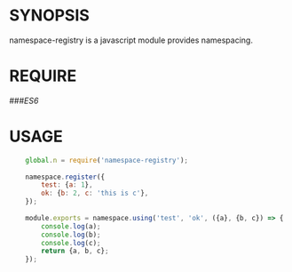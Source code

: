 
# SYNOPSIS

namespace-registry is a javascript module provides namespacing.

# REQUIRE

###*ES6*

# USAGE

```javascript
    global.n = require('namespace-registry');
    
    namespace.register({
        test: {a: 1},
        ok: {b: 2, c: 'this is c'},
    });
    
    module.exports = namespace.using('test', 'ok', ({a}, {b, c}) => {
        console.log(a);
        console.log(b);
        console.log(c);
        return {a, b, c};
    });
```
